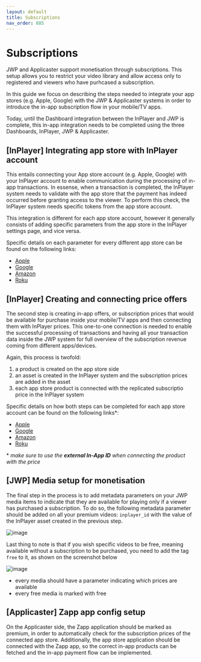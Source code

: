 ```yaml
---
layout: default
title: Subscriptions
nav_order: 885
---
```


# Subscriptions

JWP and Applicaster support monetisation through subscriptions. This setup allows you to restrict your video library and allow access only to registered and viewers who have purhcased a subscription.

In this guide we focus on describing the steps needed to integrate your app stores (e.g. Apple, Google) with the JWP & Applicaster systems in order to introduce the in-app subscription flow in your mobile/TV apps.

Today, until the Dashboard integration between the InPlayer and JWP is complete, this in-app integration needs to be completed using the three Dashboards, InPlayer, JWP & Applicaster.

## [InPlayer] Integrating app store with InPlayer account
This entails connecting your App store account (e.g. Apple, Google) with your InPlayer account to enable communication during the processing of in-app transactions. In essense, when a transaction is completed, the InPlayer system needs to validate with the app store that the payment has indeed occurred before granting access to the viewer. To perform this check, the InPlayer system needs specific tokens from the app store account.

This integration is different for each app store account, however it generally consists of adding specific parameters from the app store in the InPlayer settings page, and vice versa.

Specific details on each parameter for every different app store can be found on the following links:

- [Apple](https://client.support.inplayer.com/integrations/in-app-integrations/ios/#connecting-your-inplayer-account-and-app-store-connect-app-4)
- [Google](https://client.support.inplayer.com/integrations/in-app-integrations/android/#connecting-your-inplayer-and-google-play-store-accounts-4)
- [Amazon](https://client.support.inplayer.com/integrations/in-app-integrations/amazon/#connecting-your-inplayer-and-amazon-accounts-4)
- [Roku](https://client.support.inplayer.com/integrations/in-app-integrations/roku/#connecting-your-inplayer-and-roku-accounts-4)

## [InPlayer] Creating and connecting price offers
The second step is creating in-app offers, or subscription prices that would be available for purchase inside your mobile/TV apps and then connecting them with InPlayer prices. This one-to-one connection is needed to enable the successful processing of transactions and having all your transaction data inside the JWP system for full overview of the subscription revenue coming from different apps/devices.

Again, this process is twofold:
1. a product is created on the app store side
2. an asset is created in the InPlayer system and the subscription prices are added in the asset
3. each app store product is connected with the replicated subscriptio price in the InPlayer system

Specific details on how both steps can be completed for each app store account can be found on the following links*:

- [Apple](https://client.support.inplayer.com/integrations/in-app-integrations/ios/#using-an-existing-apple-ppv-purchase-or-subscription-4)
- [Google](https://client.support.inplayer.com/integrations/in-app-integrations/android/#using-an-existing-google-ppv-or-subscription-product-4)
- [Amazon](https://client.support.inplayer.com/integrations/in-app-integrations/amazon/#setting-up-a-subscription-4)
- [Roku](https://client.support.inplayer.com/integrations/in-app-integrations/roku/#using-an-existing-roku-product-4)

\* _make sure to use the **external In-App ID** when connecting the product with the price_

## [JWP] Media setup for monetisation
The final step in the process is to add metadata parameters on your JWP media items to indicate that they are available for playing only if a viewer has purchased a subscription. To do so, the following metadata parameter should be added on all your premium videos: `inplayer_id` with the value of the InPlayer asset created in the previous step. 

![image](https://github.com/matejpetrovjwp/applicaster-docs/assets/138796738/8fe2eb69-ac39-4f9e-bac8-a5c6553e7704)

Last thing to note is that if you wish specific videos to be free, meaning available without a subscription to be purchased, you need to add the tag `free` to it, as shown on the screenshot below

![image](https://github.com/matejpetrovjwp/applicaster-docs/assets/138796738/75dc775d-90a0-417c-bf40-87df99dd1ad1)


- every media should have a parameter indicating which prices are available
- every free media is marked with free

## [Applicaster] Zapp app config setup
On the Applicaster side, the Zapp application should be marked as premium, in order to automatically check for the subscription prices of the connected app store. Additionally, the app store application should be connected with the Zapp app, so the correct in-app products can be fetched and the in-app payment flow can be implemented.


